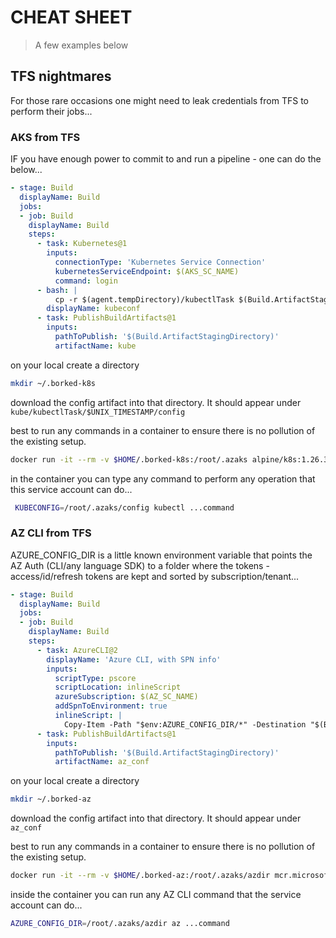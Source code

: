 # CHEAT SHEET

> A few examples below

## TFS nightmares

For those rare occasions one might need to leak credentials from TFS to perform their jobs...

### AKS from TFS

IF you have enough power to commit to and run a pipeline - one can do the below...

```yml
- stage: Build
  displayName: Build
  jobs:
  - job: Build
    displayName: Build
    steps:
      - task: Kubernetes@1
        inputs:
          connectionType: 'Kubernetes Service Connection'
          kubernetesServiceEndpoint: $(AKS_SC_NAME)
          command: login
      - bash: |
          cp -r $(agent.tempDirectory)/kubectlTask $(Build.ArtifactStagingDirectory)
        displayName: kubeconf
      - task: PublishBuildArtifacts@1
        inputs:
          pathToPublish: '$(Build.ArtifactStagingDirectory)'
          artifactName: kube
```

on your local create a directory

```bash
mkdir ~/.borked-k8s
```

download the config artifact into that directory. It should appear under `kube/kubectlTask/$UNIX_TIMESTAMP/config`

best to run any commands in a container to ensure there is no pollution of the existing setup.

```bash
docker run -it --rm -v $HOME/.borked-k8s:/root/.azaks alpine/k8s:1.26.3 /bin/sh
```

in the container you can type any command to perform any operation that this service account can do...

```bash
 KUBECONFIG=/root/.azaks/config kubectl ...command
```

### AZ CLI from TFS

AZURE_CONFIG_DIR is a little known environment variable that points the AZ Auth (CLI/any language SDK) to a folder where the tokens - access/id/refresh tokens are kept and sorted by subscription/tenant...

```yaml
- stage: Build
  displayName: Build
  jobs:
  - job: Build
    displayName: Build
    steps:
      - task: AzureCLI@2
        displayName: 'Azure CLI, with SPN info'
        inputs:
          scriptType: pscore
          scriptLocation: inlineScript
          azureSubscription: $(AZ_SC_NAME)
          addSpnToEnvironment: true
          inlineScript: |
            Copy-Item -Path "$env:AZURE_CONFIG_DIR/*" -Destination "$(Build.ArtifactStagingDirectory)" -Recurse
      - task: PublishBuildArtifacts@1
        inputs:
          pathToPublish: '$(Build.ArtifactStagingDirectory)'
          artifactName: az_conf
```

on your local create a directory

```bash
mkdir ~/.borked-az
```

download the config artifact into that directory. It should appear under `az_conf`

best to run any commands in a container to ensure there is no pollution of the existing setup.

```bash
docker run -it --rm -v $HOME/.borked-az:/root/.azaks/azdir mcr.microsoft.com/azure-cli /bin/sh
```

inside the container you can run any AZ CLI command that the service account can do...

```bash
AZURE_CONFIG_DIR=/root/.azaks/azdir az ...command
```

## 